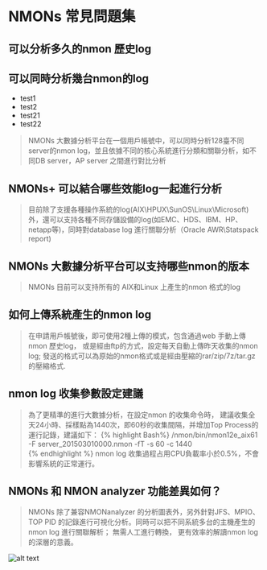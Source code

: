 # NMONs 常見問題集
## 可以分析多久的nmon 歷史log</h4>

## 可以同時分析幾台nmon的log

- test1
- test2
 - test21
 - test22

> NMONs 大數據分析平台在一個用戶帳號中，可以同時分析128臺不同server的nmon log，並且依據不同的核心系統進行分類和關聯分析，如不同DB server，AP server 之間進行對比分析

## NMONs+ 可以結合哪些效能log一起進行分析
>目前除了支援各種操作系統的log(AIX\HPUX\SunOS\Linux\Microsoft)外，還可以支持各種不同存儲設備的log(如EMC、HDS、IBM、HP、netapp等)，同時對database log 進行關聯分析（Oracle AWR\Statspack report)

## NMONs 大數據分析平台可以支持哪些nmon的版本
> NMONs 目前可以支持所有的 AIX和Linux 上產生的nmon 格式的log

## 如何上傳系統產生的nmon log</h4>
> 在申請用戶帳號後，即可使用2種上傳的模式，包含通過web 手動上傳nmon 歷史log， 或是經由ftp的方式，設定每天自動上傳昨天收集的nmon log; 發送的格式可以為原始的nmon格式或是經由壓縮的rar/zip/7z/tar.gz 的壓縮格式.  

## nmon log 收集參數設定建議
> 為了更精準的進行大數據分析，在設定nmon 的收集命令時， 建議收集全天24小時、採樣點為1440次，即60秒的收集間隔，并增加Top Process的運行記錄，建議如下：
{% highlight Bash%}
/nmon/bin/nmon12e_aix61 -F server_201503010000.nmon -fT -s 60 -c 1440  
{% endhighlight %}
> nmon log 收集過程占用CPU負載率小於0.5%，不會影響系統的正常運行。

## NMONs 和 NMON analyzer 功能差異如何？
>NMONs 除了兼容NMONanalyzer 的分析圖表外，另外針對JFS、MPIO、TOP PID 的記錄進行可視化分析。同時可以把不同系統多台的主機產生的nmon log 進行關聯解析； 無需人工進行轉換， 更有效率的解讀nmon log 的深層的意義。  


![alt text][logo]

[logo]: https://hackpad-attachments.imgix.net/turboteam.hackpad.com_u3H8jjdgMWx_p.527885_1466593934326_螢幕快照%202016-06-22%20上午10.57.15.png?fit=max&w=882  
